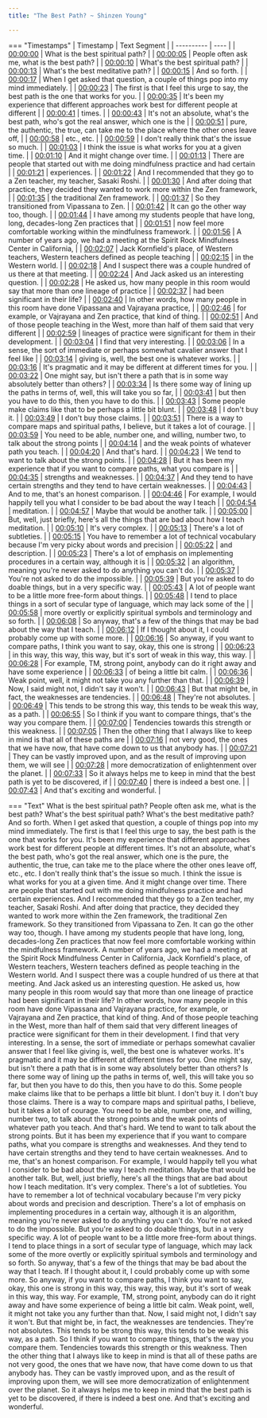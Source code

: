 ```yaml
---
title: "The Best Path? ~ Shinzen Young"

---
```

=== "Timestamps"
    | Timestamp | Text Segment |
    | ---------- | ----  |
    | [00:00:00](https://www.youtube.com/watch?v=WTUEinAs42I&t=0) |  What is the best spiritual path? |
    | [00:00:05](https://www.youtube.com/watch?v=WTUEinAs42I&t=5) |  People often ask me, what is the best path? |
    | [00:00:10](https://www.youtube.com/watch?v=WTUEinAs42I&t=10) |  What's the best spiritual path? |
    | [00:00:13](https://www.youtube.com/watch?v=WTUEinAs42I&t=13) |  What's the best meditative path? |
    | [00:00:15](https://www.youtube.com/watch?v=WTUEinAs42I&t=15) |  And so forth. |
    | [00:00:17](https://www.youtube.com/watch?v=WTUEinAs42I&t=17) |  When I get asked that question, a couple of things pop into my mind immediately. |
    | [00:00:23](https://www.youtube.com/watch?v=WTUEinAs42I&t=23) |  The first is that I feel this urge to say, the best path is the one that works for you. |
    | [00:00:35](https://www.youtube.com/watch?v=WTUEinAs42I&t=35) |  It's been my experience that different approaches work best for different people at different |
    | [00:00:41](https://www.youtube.com/watch?v=WTUEinAs42I&t=41) |  times. |
    | [00:00:43](https://www.youtube.com/watch?v=WTUEinAs42I&t=43) |  It's not an absolute, what's the best path, who's got the real answer, which one is the |
    | [00:00:51](https://www.youtube.com/watch?v=WTUEinAs42I&t=51) |  pure, the authentic, the true, can take me to the place where the other ones leave off, |
    | [00:00:58](https://www.youtube.com/watch?v=WTUEinAs42I&t=58) |  etc., etc. |
    | [00:00:59](https://www.youtube.com/watch?v=WTUEinAs42I&t=59) |  I don't really think that's the issue so much. |
    | [00:01:03](https://www.youtube.com/watch?v=WTUEinAs42I&t=63) |  I think the issue is what works for you at a given time. |
    | [00:01:10](https://www.youtube.com/watch?v=WTUEinAs42I&t=70) |  And it might change over time. |
    | [00:01:13](https://www.youtube.com/watch?v=WTUEinAs42I&t=73) |  There are people that started out with me doing mindfulness practice and had certain |
    | [00:01:21](https://www.youtube.com/watch?v=WTUEinAs42I&t=81) |  experiences. |
    | [00:01:22](https://www.youtube.com/watch?v=WTUEinAs42I&t=82) |  And I recommended that they go to a Zen teacher, my teacher, Sasaki Roshi. |
    | [00:01:30](https://www.youtube.com/watch?v=WTUEinAs42I&t=90) |  And after doing that practice, they decided they wanted to work more within the Zen framework, |
    | [00:01:35](https://www.youtube.com/watch?v=WTUEinAs42I&t=95) |  the traditional Zen framework. |
    | [00:01:37](https://www.youtube.com/watch?v=WTUEinAs42I&t=97) |  So they transitioned from Vipassana to Zen. |
    | [00:01:42](https://www.youtube.com/watch?v=WTUEinAs42I&t=102) |  It can go the other way too, though. |
    | [00:01:44](https://www.youtube.com/watch?v=WTUEinAs42I&t=104) |  I have among my students people that have long, long, decades-long Zen practices that |
    | [00:01:51](https://www.youtube.com/watch?v=WTUEinAs42I&t=111) |  now feel more comfortable working within the mindfulness framework. |
    | [00:01:56](https://www.youtube.com/watch?v=WTUEinAs42I&t=116) |  A number of years ago, we had a meeting at the Spirit Rock Mindfulness Center in California, |
    | [00:02:07](https://www.youtube.com/watch?v=WTUEinAs42I&t=127) |  Jack Kornfield's place, of Western teachers, Western teachers defined as people teaching |
    | [00:02:15](https://www.youtube.com/watch?v=WTUEinAs42I&t=135) |  in the Western world. |
    | [00:02:18](https://www.youtube.com/watch?v=WTUEinAs42I&t=138) |  And I suspect there was a couple hundred of us there at that meeting. |
    | [00:02:24](https://www.youtube.com/watch?v=WTUEinAs42I&t=144) |  And Jack asked us an interesting question. |
    | [00:02:28](https://www.youtube.com/watch?v=WTUEinAs42I&t=148) |  He asked us, how many people in this room would say that more than one lineage of practice |
    | [00:02:37](https://www.youtube.com/watch?v=WTUEinAs42I&t=157) |  had been significant in their life? |
    | [00:02:40](https://www.youtube.com/watch?v=WTUEinAs42I&t=160) |  In other words, how many people in this room have done Vipassana and Vajrayana practice, |
    | [00:02:46](https://www.youtube.com/watch?v=WTUEinAs42I&t=166) |  for example, or Vajrayana and Zen practice, that kind of thing. |
    | [00:02:51](https://www.youtube.com/watch?v=WTUEinAs42I&t=171) |  And of those people teaching in the West, more than half of them said that very different |
    | [00:02:59](https://www.youtube.com/watch?v=WTUEinAs42I&t=179) |  lineages of practice were significant for them in their development. |
    | [00:03:04](https://www.youtube.com/watch?v=WTUEinAs42I&t=184) |  I find that very interesting. |
    | [00:03:06](https://www.youtube.com/watch?v=WTUEinAs42I&t=186) |  In a sense, the sort of immediate or perhaps somewhat cavalier answer that I feel like |
    | [00:03:14](https://www.youtube.com/watch?v=WTUEinAs42I&t=194) |  giving is, well, the best one is whatever works. |
    | [00:03:16](https://www.youtube.com/watch?v=WTUEinAs42I&t=196) |  It's pragmatic and it may be different at different times for you. |
    | [00:03:22](https://www.youtube.com/watch?v=WTUEinAs42I&t=202) |  One might say, but isn't there a path that is in some way absolutely better than others? |
    | [00:03:34](https://www.youtube.com/watch?v=WTUEinAs42I&t=214) |  Is there some way of lining up the paths in terms of, well, this will take you so far, |
    | [00:03:41](https://www.youtube.com/watch?v=WTUEinAs42I&t=221) |  but then you have to do this, then you have to do this. |
    | [00:03:43](https://www.youtube.com/watch?v=WTUEinAs42I&t=223) |  Some people make claims like that to be perhaps a little bit blunt. |
    | [00:03:48](https://www.youtube.com/watch?v=WTUEinAs42I&t=228) |  I don't buy it. |
    | [00:03:49](https://www.youtube.com/watch?v=WTUEinAs42I&t=229) |  I don't buy those claims. |
    | [00:03:51](https://www.youtube.com/watch?v=WTUEinAs42I&t=231) |  There is a way to compare maps and spiritual paths, I believe, but it takes a lot of courage. |
    | [00:03:59](https://www.youtube.com/watch?v=WTUEinAs42I&t=239) |  You need to be able, number one, and willing, number two, to talk about the strong points |
    | [00:04:14](https://www.youtube.com/watch?v=WTUEinAs42I&t=254) |  and the weak points of whatever path you teach. |
    | [00:04:20](https://www.youtube.com/watch?v=WTUEinAs42I&t=260) |  And that's hard. |
    | [00:04:23](https://www.youtube.com/watch?v=WTUEinAs42I&t=263) |  We tend to want to talk about the strong points. |
    | [00:04:28](https://www.youtube.com/watch?v=WTUEinAs42I&t=268) |  But it has been my experience that if you want to compare paths, what you compare is |
    | [00:04:35](https://www.youtube.com/watch?v=WTUEinAs42I&t=275) |  strengths and weaknesses. |
    | [00:04:37](https://www.youtube.com/watch?v=WTUEinAs42I&t=277) |  And they tend to have certain strengths and they tend to have certain weaknesses. |
    | [00:04:43](https://www.youtube.com/watch?v=WTUEinAs42I&t=283) |  And to me, that's an honest comparison. |
    | [00:04:46](https://www.youtube.com/watch?v=WTUEinAs42I&t=286) |  For example, I would happily tell you what I consider to be bad about the way I teach |
    | [00:04:54](https://www.youtube.com/watch?v=WTUEinAs42I&t=294) |  meditation. |
    | [00:04:57](https://www.youtube.com/watch?v=WTUEinAs42I&t=297) |  Maybe that would be another talk. |
    | [00:05:00](https://www.youtube.com/watch?v=WTUEinAs42I&t=300) |  But, well, just briefly, here's all the things that are bad about how I teach meditation. |
    | [00:05:10](https://www.youtube.com/watch?v=WTUEinAs42I&t=310) |  It's very complex. |
    | [00:05:13](https://www.youtube.com/watch?v=WTUEinAs42I&t=313) |  There's a lot of subtleties. |
    | [00:05:15](https://www.youtube.com/watch?v=WTUEinAs42I&t=315) |  You have to remember a lot of technical vocabulary because I'm very picky about words and precision |
    | [00:05:22](https://www.youtube.com/watch?v=WTUEinAs42I&t=322) |  and description. |
    | [00:05:23](https://www.youtube.com/watch?v=WTUEinAs42I&t=323) |  There's a lot of emphasis on implementing procedures in a certain way, although it is |
    | [00:05:32](https://www.youtube.com/watch?v=WTUEinAs42I&t=332) |  an algorithm, meaning you're never asked to do anything you can't do. |
    | [00:05:37](https://www.youtube.com/watch?v=WTUEinAs42I&t=337) |  You're not asked to do the impossible. |
    | [00:05:39](https://www.youtube.com/watch?v=WTUEinAs42I&t=339) |  But you're asked to do doable things, but in a very specific way. |
    | [00:05:43](https://www.youtube.com/watch?v=WTUEinAs42I&t=343) |  A lot of people want to be a little more free-form about things. |
    | [00:05:48](https://www.youtube.com/watch?v=WTUEinAs42I&t=348) |  I tend to place things in a sort of secular type of language, which may lack some of the |
    | [00:05:58](https://www.youtube.com/watch?v=WTUEinAs42I&t=358) |  more overtly or explicitly spiritual symbols and terminology and so forth. |
    | [00:06:08](https://www.youtube.com/watch?v=WTUEinAs42I&t=368) |  So anyway, that's a few of the things that may be bad about the way that I teach. |
    | [00:06:12](https://www.youtube.com/watch?v=WTUEinAs42I&t=372) |  If I thought about it, I could probably come up with some more. |
    | [00:06:16](https://www.youtube.com/watch?v=WTUEinAs42I&t=376) |  So anyway, if you want to compare paths, I think you want to say, okay, this one is strong |
    | [00:06:23](https://www.youtube.com/watch?v=WTUEinAs42I&t=383) |  in this way, this way, this way, but it's sort of weak in this way, this way. |
    | [00:06:28](https://www.youtube.com/watch?v=WTUEinAs42I&t=388) |  For example, TM, strong point, anybody can do it right away and have some experience |
    | [00:06:33](https://www.youtube.com/watch?v=WTUEinAs42I&t=393) |  of being a little bit calm. |
    | [00:06:36](https://www.youtube.com/watch?v=WTUEinAs42I&t=396) |  Weak point, well, it might not take you any further than that. |
    | [00:06:39](https://www.youtube.com/watch?v=WTUEinAs42I&t=399) |  Now, I said might not, I didn't say it won't. |
    | [00:06:43](https://www.youtube.com/watch?v=WTUEinAs42I&t=403) |  But that might be, in fact, the weaknesses are tendencies. |
    | [00:06:48](https://www.youtube.com/watch?v=WTUEinAs42I&t=408) |  They're not absolutes. |
    | [00:06:49](https://www.youtube.com/watch?v=WTUEinAs42I&t=409) |  This tends to be strong this way, this tends to be weak this way, as a path. |
    | [00:06:55](https://www.youtube.com/watch?v=WTUEinAs42I&t=415) |  So I think if you want to compare things, that's the way you compare them. |
    | [00:07:00](https://www.youtube.com/watch?v=WTUEinAs42I&t=420) |  Tendencies towards this strength or this weakness. |
    | [00:07:05](https://www.youtube.com/watch?v=WTUEinAs42I&t=425) |  Then the other thing that I always like to keep in mind is that all of these paths are |
    | [00:07:16](https://www.youtube.com/watch?v=WTUEinAs42I&t=436) |  not very good, the ones that we have now, that have come down to us that anybody has. |
    | [00:07:21](https://www.youtube.com/watch?v=WTUEinAs42I&t=441) |  They can be vastly improved upon, and as the result of improving upon them, we will see |
    | [00:07:28](https://www.youtube.com/watch?v=WTUEinAs42I&t=448) |  more democratization of enlightenment over the planet. |
    | [00:07:33](https://www.youtube.com/watch?v=WTUEinAs42I&t=453) |  So it always helps me to keep in mind that the best path is yet to be discovered, if |
    | [00:07:40](https://www.youtube.com/watch?v=WTUEinAs42I&t=460) |  there is indeed a best one. |
    | [00:07:43](https://www.youtube.com/watch?v=WTUEinAs42I&t=463) |  And that's exciting and wonderful. |

=== "Text"
     What is the best spiritual path? People often ask me, what is the best path? What's the best spiritual path? What's the best meditative path? And so forth. When I get asked that question, a couple of things pop into my mind immediately. The first is that I feel this urge to say, the best path is the one that works for you. It's been my experience that different approaches work best for different people at different times. It's not an absolute, what's the best path, who's got the real answer, which one is the pure, the authentic, the true, can take me to the place where the other ones leave off, etc., etc. I don't really think that's the issue so much. I think the issue is what works for you at a given time. And it might change over time. There are people that started out with me doing mindfulness practice and had certain experiences. And I recommended that they go to a Zen teacher, my teacher, Sasaki Roshi. And after doing that practice, they decided they wanted to work more within the Zen framework, the traditional Zen framework. So they transitioned from Vipassana to Zen. It can go the other way too, though. I have among my students people that have long, long, decades-long Zen practices that now feel more comfortable working within the mindfulness framework. A number of years ago, we had a meeting at the Spirit Rock Mindfulness Center in California, Jack Kornfield's place, of Western teachers, Western teachers defined as people teaching in the Western world. And I suspect there was a couple hundred of us there at that meeting. And Jack asked us an interesting question. He asked us, how many people in this room would say that more than one lineage of practice had been significant in their life? In other words, how many people in this room have done Vipassana and Vajrayana practice, for example, or Vajrayana and Zen practice, that kind of thing. And of those people teaching in the West, more than half of them said that very different lineages of practice were significant for them in their development. I find that very interesting. In a sense, the sort of immediate or perhaps somewhat cavalier answer that I feel like giving is, well, the best one is whatever works. It's pragmatic and it may be different at different times for you. One might say, but isn't there a path that is in some way absolutely better than others? Is there some way of lining up the paths in terms of, well, this will take you so far, but then you have to do this, then you have to do this. Some people make claims like that to be perhaps a little bit blunt. I don't buy it. I don't buy those claims. There is a way to compare maps and spiritual paths, I believe, but it takes a lot of courage. You need to be able, number one, and willing, number two, to talk about the strong points and the weak points of whatever path you teach. And that's hard. We tend to want to talk about the strong points. But it has been my experience that if you want to compare paths, what you compare is strengths and weaknesses. And they tend to have certain strengths and they tend to have certain weaknesses. And to me, that's an honest comparison. For example, I would happily tell you what I consider to be bad about the way I teach meditation. Maybe that would be another talk. But, well, just briefly, here's all the things that are bad about how I teach meditation. It's very complex. There's a lot of subtleties. You have to remember a lot of technical vocabulary because I'm very picky about words and precision and description. There's a lot of emphasis on implementing procedures in a certain way, although it is an algorithm, meaning you're never asked to do anything you can't do. You're not asked to do the impossible. But you're asked to do doable things, but in a very specific way. A lot of people want to be a little more free-form about things. I tend to place things in a sort of secular type of language, which may lack some of the more overtly or explicitly spiritual symbols and terminology and so forth. So anyway, that's a few of the things that may be bad about the way that I teach. If I thought about it, I could probably come up with some more. So anyway, if you want to compare paths, I think you want to say, okay, this one is strong in this way, this way, this way, but it's sort of weak in this way, this way. For example, TM, strong point, anybody can do it right away and have some experience of being a little bit calm. Weak point, well, it might not take you any further than that. Now, I said might not, I didn't say it won't. But that might be, in fact, the weaknesses are tendencies. They're not absolutes. This tends to be strong this way, this tends to be weak this way, as a path. So I think if you want to compare things, that's the way you compare them. Tendencies towards this strength or this weakness. Then the other thing that I always like to keep in mind is that all of these paths are not very good, the ones that we have now, that have come down to us that anybody has. They can be vastly improved upon, and as the result of improving upon them, we will see more democratization of enlightenment over the planet. So it always helps me to keep in mind that the best path is yet to be discovered, if there is indeed a best one. And that's exciting and wonderful.